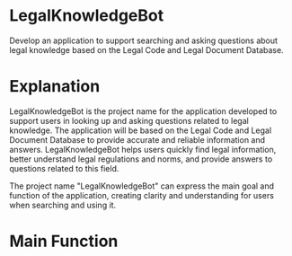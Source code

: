 # LegalKnowledgeBot
Develop an application to support searching and asking questions about legal knowledge based on the Legal Code and Legal Document Database.
# Explanation
LegalKnowledgeBot is the project name for the application developed to support users in looking up and asking questions related to legal knowledge. The application will be based on the Legal Code and Legal Document Database to provide accurate and reliable information and answers. LegalKnowledgeBot helps users quickly find legal information, better understand legal regulations and norms, and provide answers to questions related to this field.

The project name "LegalKnowledgeBot" can express the main goal and function of the application, creating clarity and understanding for users when searching and using it.

# Main Function

